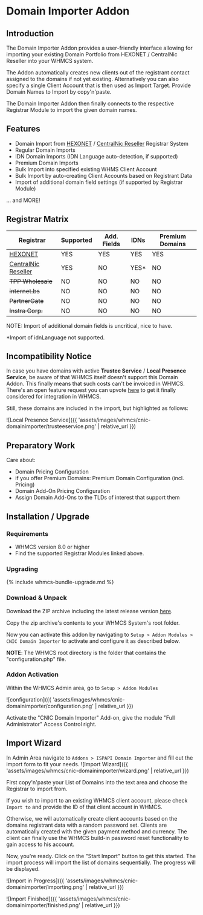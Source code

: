 # Domain Importer Addon

## Introduction

The Domain Importer Addon provides a user-friendly interface allowing for importing your existing Domain Portfolio from HEXONET / CentralNic Reseller into your WHMCS system.

The Addon automatically creates new clients out of the registrant contact assigned to the domains if not yet existing. Alternatively you can also specify a single Client Account that is then used as Import Target. Provide Domain Names to Import by copy'n'paste.

The Domain Importer Addon then finally connects to the respective Registrar Module to import the given domain names.

## Features

- Domain Import from [HEXONET](//github.com/centralnicgroup-opensource/rtldev-middleware-whmcs/raw/main/whmcs-cnic-bundle.zip) / [CentralNic Reseller](//github.com/centralnicgroup-opensource/rtldev-middleware-whmcs/raw/main/whmcs-cnic-bundle.zip) Registrar System
- Regular Domain Imports
- IDN Domain Imports (IDN Language auto-detection, if supported)
- Premium Domain Imports
- Bulk Import into specified existing WHMS Client Account
- Bulk Import by auto-creating Client Accounts based on Registrant Data
- Import of additional domain field settings (if supported by Registrar Module)

... and MORE!

## Registrar Matrix

| Registrar                                                                                                       | Supported | Add. Fields | IDNs  | Premium Domains |
| --------------------------------------------------------------------------------------------------------------- | --------- | ----------- | ----- | --------------- |
| [HEXONET](//github.com/centralnicgroup-opensource/rtldev-middleware-whmcs/raw/main/whmcs-cnic-bundle.zip)             | YES       | YES         | YES   | YES             |
| [CentralNic Reseller](//github.com/centralnicgroup-opensource/rtldev-middleware-whmcs/raw/main/whmcs-cnic-bundle.zip) | YES       | NO          | YES\* | NO              |
| ~~TPP Wholesale~~                                                                                               | NO        | NO          | NO    | NO              |
| ~~internet.bs~~                                                                                                 | NO        | NO          | NO    | NO              |
| ~~PartnerGate~~                                                                                                 | NO        | NO          | NO    | NO              |
| ~~Instra Corp.~~                                                                                                | NO        | NO          | NO    | NO              |

NOTE: Import of additional domain fields is uncritical, nice to have.

\*Import of idnLanguage not supported.

## Incompatibility Notice

In case you have domains with active **Trustee Service** / **Local Presence Service**, be aware of that WHMCS itself doesn't support this Domain Addon. This finally means that such costs can't be invoiced in WHMCS. There's an open feature request you can upvote [here](//requests.whmcs.com/topic/integrate-trustee-service-as-generic-domain-add-on) to get it finally considered for integration in WHMCS.

Still, these domains are included in the import, but highlighted as follows:

![Local Presence Service]({{ 'assets/images/whmcs/cnic-domainimporter/trusteeservice.png' | relative_url }})

## Preparatory Work

Care about:

- Domain Pricing Configuration
- if you offer Premium Domains: Premium Domain Configuration (incl. Pricing)
- Domain Add-On Pricing Configuration
- Assign Domain Add-Ons to the TLDs of interest that support them

## Installation / Upgrade
### Requirements

- WHMCS version 8.0 or higher
- Find the supported Registrar Modules linked above.

### Upgrading

{% include whmcs-bundle-upgrade.md %}

### Download & Unpack

Download the ZIP archive including the latest release version [here](//github.com/centralnicgroup-opensource/rtldev-middleware-whmcs/raw/main/whmcs-cnic-bundle.zip).

Copy the zip archive's contents to your WHMCS System's root folder.

Now you can activate this addon by navigating to `Setup > Addon Modules > CNIC Domain Importer` to activate and configure it as described below.

**NOTE**: The WHMCS root directory is the folder that contains the "configuration.php" file.

### Addon Activation

Within the WHMCS Admin area, go to `Setup > Addon Modules`

![configuration]({{ 'assets/images/whmcs/cnic-domainimporter/configuration.png' | relative_url }})

Activate the "CNIC Domain Importer" Add-on, give the module "Full Administrator" Access Control right.

## Import Wizard

In Admin Area navigate to `Addons > ISPAPI Domain Importer` and fill out the import form to fit your needs.
![Import Wizard]({{ 'assets/images/whmcs/cnic-domainimporter/wizard.png' | relative_url }})

First copy'n'paste your List of Domains into the text area and choose the Registrar to import from.

If you wish to import to an existing WHMCS client account, please check `Import to` and provide the ID of that client account in WHMCS.

Otherwise, we will automatically create client accounts based on the domains registrant data with a random password set. Clients are automatically created with the given payment method and currency. The client can finally use the WHMCS build-in password reset functionality to gain access to his account.

Now, you're ready. Click on the "Start Import" button to get this started. The import process will import the list of domains sequentially. The progress will be displayed.

![Import in Progress]({{ 'assets/images/whmcs/cnic-domainimporter/importing.png' | relative_url }})

![Import Finished]({{ 'assets/images/whmcs/cnic-domainimporter/finished.png' | relative_url }})
